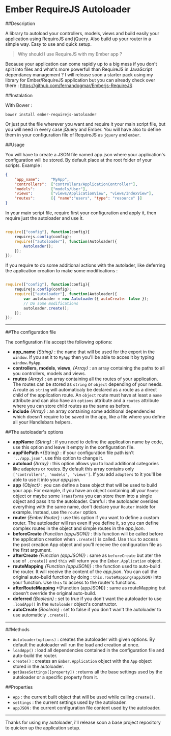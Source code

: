 Ember RequireJS Autoloader
==========================

##Description

A library to autoload your controllers, models, views and build easily your application using RequireJS and jQuery. Also build up your router in a simple way. Easy to use and quick setup.

> Why should I use RequireJS with my Ember app ?

Because your application can come rapidly up to a big mess if you don't split into files and what's more powerfull than RequireJS in JavaScript dependancy management ? I will release soon a starter pack using my library for Ember/RequireJS application but you can already check over there : https://github.com/fernandogmar/Emberjs-RequireJS


##Instalation

With Bower :

```
bower install ember-requirejs-autoloader
```

Or just put the file wherever you want and require it your main script file, but you will need in every case jQuery and Ember. You will have also to define them in your configuration file of RequireJS as `jquery` and `ember`.

##Usage

You will have to create a JSON file named app.json where your application's configuration will be stored. By default place at the root folder of your scripts. Example :

```json
{
	"app_name":     "MyApp",
	"controllers":  ["controllers/ApplicationController"],
	"models":       ["models/User"],
	"views":        ["views/ApplicationView", "views/IndexView"],
	"routes":       [{ "name":"users", "type": "resource" }]
}
```

In your main script file, require first your configuration and apply it, then require just the autoloader and use it.

```javascript

require(["config"], function(config){
    requirejs.config(config);
    require(["autoloader"], function(Autoloader){
        Autoloader();
    });
});

```

If you require to do some additional actions with the autolader, like deferring the application creation to make some modifications :

```javascript

require(["config"], function(config){
    requirejs.config(config);
    require(["autoloader"], function(Autoloader){
        var autoloader = new Autoloader({ autoCreate: false });
        // Do some modifications
        autoloader.create();
    });
});

```

___

##The configuration file

The configuration file accept the following options:
- **app_name** *{String}* : the name that will be used for the export in the `window`. If you set it to `MyApp` then you'll be able to acces it by typing `window.MyApp`.
- **controllers**, **models**, **views**, *{Array}* : an array containing the paths to all you controllers, models and views.
- **routes** *{Array}* : an array containing all the routes of your application. The routes can be stored as `string` or `object` depending of your needs. A route as `string` will automaticaly be declared as a route as a direct child of the application route. An `object` route must have at least a `name` attribute and can also have an `options` attribute and a `routes` attribute where you can store child routes as the same as before.
- **include** *{Array}* : an array containing some additional dependencies which doesn't require to be saved in the app, like a file where you define all your Handlebars helpers.

##The autoloader's options

- **appName** *{String}* : if you need to define the application name by code, use this option and leave it empty in the configuration file.
- **appFilePath** *{String} : if your configuration file path isn't `'../app.json'`, use this option to change it.
- **autoload** *{Array}* : this option allows you to load additional categories like adapters or routes. By default this array contains only `['controllers', 'models', 'views']`. If you add `adapters` to it you'll be able to use it into your *app.json*.
- **app** *{Object}* : you can define a base object that will be used to build your app. For example, if you have an object containing all your `Route` object or maybe some `Transforms` you can store them into a single object and pass it to the autoloader. Careful : the autoloader overides everything with the same name, don't declare your `Router` inside for example. Instead, use the `router` option.
- **router** *{Ember.Router}* : use this option if you want to define a custom router. The autoloader will run even if you define it, so you can define complex routes in the object and simple routes in the *app.json*.
- **beforeCreate** *{Function (appJSON)}* : this function will be called before the application creation when `.create()` is called. Use `this` to access the post creation App object and you'll receive the configuration file as the first argument.
- **afterCreate** *{Function (appJSON)}* : same as `beforeCreate` but ater the use of `.create()` and `this` will return you the `Ember.Application` object.
- **routeMapping** *{Function (appJSON)}* : the function used to auto-build the router. It will receive the content of the *app.json*. You can call the original auto-build function by doing : `this.routeMapping(appJSON)` into your function. Use `this` to access to the router's functions.
- **afterRouteMapping** *{Function (appJSON)} : same as routeMapping but doesn't override the original auto-build.
- **deferred** *{Boolean}* : set to true if you don't want the autoloader to use `.loadApp()` in the `Autoloader` object's constructor.
- **autoCreate** *{Boolean}* : set to false if you don't wan't the autoloader to use automaticly `.create()`.

___

##Methods

- `Autoloader(options)` : creates the autoloader with given options. By default the autoloader will run the load and creation at once.
- `loadApp()` : load all dependencies contained in the configuration file and auto-build the router.
- `create()` : creates an `Ember.Application` object with the `App` object stored in the autoloader.
- `getBaseSettings([property])` : returns all the base settings used by the autoloader or a specific property from it.

##Properties

- `App` : the current built object that will be used while calling `create()`.
- `settings` : the current settings used by the autoloader.
- `appJSON` : the current configuration file content used by the autoloader.

___

Thanks for using my autoloader, i'll release soon a base project repository to quicken up the application setup.